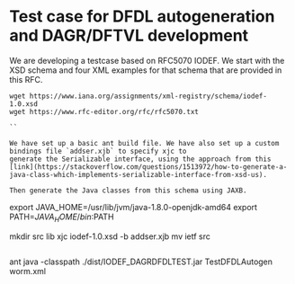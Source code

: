 # Test case for DFDL autogeneration and DAGR/DFTVL development

We are developing a testcase based on RFC5070 IODEF. We start with the XSD schema and four XML examples 
for that schema that are provided in this RFC.

```
wget https://www.iana.org/assignments/xml-registry/schema/iodef-1.0.xsd
wget https://www.rfc-editor.org/rfc/rfc5070.txt

``

We have set up a basic ant build file. We have also set up a custom bindings file `addser.xjb` to specify xjc to 
generate the Serializable interface, using the approach from this [link](https://stackoverflow.com/questions/1513972/how-to-generate-a-java-class-which-implements-serializable-interface-from-xsd-us).

Then generate the Java classes from this schema using JAXB.

```
export JAVA_HOME=/usr/lib/jvm/java-1.8.0-openjdk-amd64
export PATH=$JAVA_HOME/bin:$PATH

mkdir src lib
xjc iodef-1.0.xsd -b addser.xjb
mv ietf src
```

```
ant 
java -classpath ./dist/IODEF_DAGRDFDLTEST.jar TestDFDLAutogen worm.xml 
```
 

